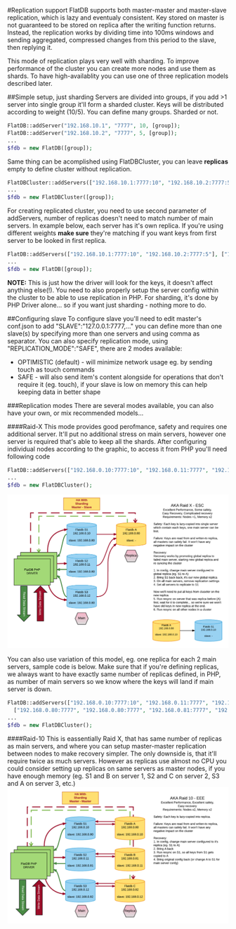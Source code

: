 #Replication support
FlatDB supports both master-master and master-slave replication, which is lazy and eventualy consistent. Key stored on master is not guaranteed
to be stored on replica after the writing function returns. Instead, the replication works by dividing time into 100ms windows and sending aggregated, compressed changes
from this period to the slave, then replying it.

This mode of replication plays very well with sharding. To improve performance of the cluster you can create more nodes and use them as shards.
To have high-availablity you can use one of three replication models described later.

##Simple setup, just sharding
Servers are divided into groups, if you add >1 server into single group it'll form a sharded cluster. Keys will be distributed according to weight (10/5). 
You can define many groups. Sharded or not.
```php
FlatDB::addServer("192.168.10.1", "7777", 10, [group]);
FlatDB::addServer("192.168.10.2", "7777", 5, [group]);
...
$fdb = new FlatDB([group]);
```

Same thing can be acomplished using FlatDBCluster, you can leave **replicas** empty to define cluster without replication.
```php
FlatDBCluster::addServers(["192.168.10.1:7777:10", "192.168.10.2:7777:5"], [replicas], [group]);
...
$fdb = new FlatDBCluster([group]);
```

For creating replicated cluster, you need to use second parameter of addServers, number of replicas doesn't need to match number of main servers. In example below, each server has it's own replica. If you're using different weights **make sure** they're matching if you want keys from first server to be looked in first replica.
```php
FlatDB::addServers(["192.168.10.1:7777:10", "192.168.10.2:7777:5"], ["192.168.10.101:7777:10", "192.168.10.102:7777:5"], [group]);
...
$fdb = new FlatDB([group]);
```
**NOTE:** This is just how the driver will look for the keys, it doesn't affect anything else(!). You need to also properly setup the server config within the cluster to be able to use replication in PHP. For sharding, it's done by PHP Driver alone... so if you want just sharding - nothing more to do.

##Configuring slave
To configure slave you'll need to edit master's conf.json to add "SLAVE":"127.0.0.1:7777,..." you can define more than one slave(s) by specifying more than one servers and 
using comma as separator. You can also specify replication mode, using "REPLICATION_MODE":"SAFE", there are 2 modes available:
 * OPTIMISTIC (default) - will minimize network usage eg. by sending touch as touch commands
 * SAFE - will also send item's content alongside for operations that don't require it (eg. touch), if your slave is low on memory this can help keeping data in better shape

###Replication modes
There are several modes available, you can also have your own, or mix recommended models...

####Raid-X
This mode provides good perofmance, safety and requires one additional server. It'll put no additional stress on main servers, however one server is required that's able to keep all the shards. After configuring individual nodes according to the graphic, to access it from PHP you'll need following code

```php
FlatDB::addServers(["192.168.0.10:7777:10", "192.168.0.11:7777", "192.168.0.12:7777"], ["192.168.0.80:7777"]);
...
$fdb = new FlatDBCluster();
```

<img src="./bin/img/raid_x.png" width="950">

You can also use variation of this model, eg. one replica for each 2 main servers, sample code is below. Make sure that if you're defining replicas, we always want to have exactly same number of replicas defined, in PHP, as number of main servers so we know where the keys will land if main server is down.
```php
FlatDB::addServers(["192.168.0.10:7777:10", "192.168.0.11:7777", "192.168.0.12:7777", "192.168.0.13:7777"],
  ["192.168.0.80:7777", "192.168.0.80:7777", "192.168.0.81:7777", "192.168.0.81:7777"]);
...
$fdb = new FlatDBCluster();
```
####Raid-10
This is eassentially Raid X, that has same number of replicas as main servers, and where you can setup master-master replication between nodes to make recovery simpler. The only downside is, that it'll require twice as much servers. However as replicas use almost no CPU you could consider setting up replicas on same servers as master nodes, if you have enough memory (eg. S1 and B on server 1, S2 and C on server 2, S3 and A on server 3, etc.)
<img src="./bin/img/raid_10.png" width="950">

